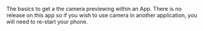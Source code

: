 The basics to get a the camera previewing within an App. There is no release on this app so if you wish to use camera in another application, you will need to re-start your phone.
